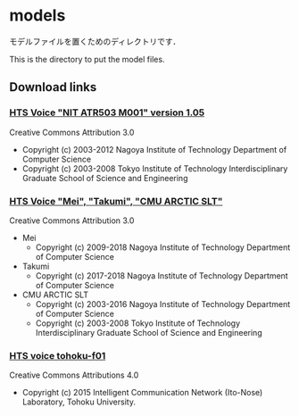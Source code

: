 # models

モデルファイルを置くためのディレクトリです．

This is the directory to put the model files.

## Download links

### [HTS Voice "NIT ATR503 M001" version 1.05](http://downloads.sourceforge.net/open-jtalk/hts_voice_nitech_jp_atr503_m001-1.05.tar.gz)

Creative Commons Attribution 3.0

- Copyright (c) 2003-2012  Nagoya Institute of Technology Department of Computer Science
- Copyright (c) 2003-2008  Tokyo Institute of Technology Interdisciplinary Graduate School of Science and Engineering

### [HTS Voice "Mei", "Takumi", "CMU ARCTIC SLT"](http://sourceforge.net/projects/mmdagent/files/MMDAgent_Example/MMDAgent_Example-1.8/MMDAgent_Example-1.8.mmda/download)

Creative Commons Attribution 3.0

- Mei
  - Copyright (c) 2009-2018  Nagoya Institute of Technology Department of Computer Science
- Takumi
  - Copyright (c) 2017-2018  Nagoya Institute of Technology Department of Computer Science
- CMU ARCTIC SLT
  - Copyright (c) 2003-2016  Nagoya Institute of Technology Department of Computer Science
  - Copyright (c) 2003-2008  Tokyo Institute of Technology Interdisciplinary Graduate School of Science and Engineering

### [HTS voice tohoku-f01](https://github.com/icn-lab/htsvoice-tohoku-f01)

Creative Commons Attributions 4.0

- Copyright (c) 2015 Intelligent Communication Network (Ito-Nose) Laboratory, Tohoku University.

